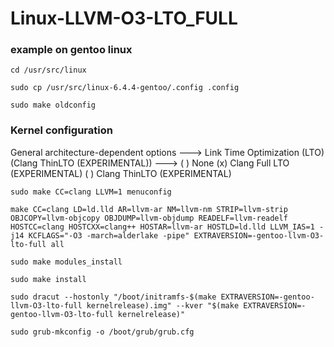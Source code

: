 # Linux-LLVM-O3-LTO_FULL

### example on gentoo linux

```
cd /usr/src/linux
```

```
sudo cp /usr/src/linux-6.4.4-gentoo/.config .config
```

```
sudo make oldconfig
```

### Kernel configuration

  General architecture-dependent options --->
  Link Time Optimization (LTO) (Clang ThinLTO (EXPERIMENTAL)) --->
    ( ) None
    (x) Clang Full LTO (EXPERIMENTAL)
    ( ) Clang ThinLTO (EXPERIMENTAL)
    
```
sudo make CC=clang LLVM=1 menuconfig
```

```
make CC=clang LD=ld.lld AR=llvm-ar NM=llvm-nm STRIP=llvm-strip OBJCOPY=llvm-objcopy OBJDUMP=llvm-objdump READELF=llvm-readelf HOSTCC=clang HOSTCXX=clang++ HOSTAR=llvm-ar HOSTLD=ld.lld LLVM_IAS=1 -j14 KCFLAGS="-O3 -march=alderlake -pipe" EXTRAVERSION=-gentoo-llvm-O3-lto-full all
```

```
sudo make modules_install
```

```
sudo make install
```


```
sudo dracut --hostonly "/boot/initramfs-$(make EXTRAVERSION=-gentoo-llvm-O3-lto-full kernelrelease).img" --kver "$(make EXTRAVERSION=-gentoo-llvm-O3-lto-full kernelrelease)"
```


```
sudo grub-mkconfig -o /boot/grub/grub.cfg
```
